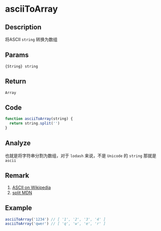 # asciiToArray 

## Description 
将ASCII `string` 转换为数组
## Params
`{String} string`
## Return
`Array`

## Code
```js
function asciiToArray(string) {
  return string.split('')
}
```
## Analyze
也就是将字符串分割为数组，对于 `lodash` 来说，不是 `Unicode` 的 `string` 那就是 `ascii`
## Remark
1. [ASCII on Wikipedia](https://zh.wikipedia.org/wiki/ASCII)
2. [split MDN](https://developer.mozilla.org/zh-CN/docs/Web/JavaScript/Reference/Global_Objects/String/split)
## Example
```js
asciiToArray('1234') // [ '1', '2', '3', '4' ]
asciiToArray('qwer') // [ 'q', 'w', 'e', 'r' ]
```
